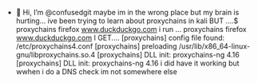 - 👋 Hi, I’m @confusedgit
maybe im in the wrong place but my brain is hurting...
ive been trying to learn about proxychains in kali BUT ....$ proxychains firefox www.duckduckgo.com
i run ...
proxychains firefox www.duckduckgo.com
I GET....
[proxychains] config file found: /etc/proxychains4.conf
[proxychains] preloading /usr/lib/x86_64-linux-gnu/libproxychains.so.4
[proxychains] DLL init: proxychains-ng 4.16
[proxychains] DLL init: proxychains-ng 4.16
i did have it working but wwhen i do a DNS check im not somewhere else



<!---
confusedgit/confusedgit is a ✨ special ✨ repository because its `README.md` (this file) appears on your GitHub profile.
You can click the Preview link to take a look at your changes.
--->
